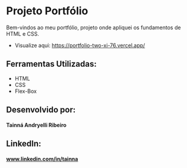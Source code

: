 # Projeto Portfólio
  Bem-vindos ao meu portfólio, projeto onde apliquei os fundamentos de HTML e CSS.
  * Visualize aqui: https://portfolio-two-xi-76.vercel.app/

## Ferramentas Utilizadas:
* HTML
* CSS
* Flex-Box

## Desenvolvido por:
#### Tainná Andryelli Ribeiro

## LinkedIn:
#### www.linkedin.com/in/tainna

